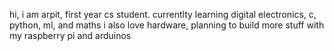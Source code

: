 hi, i am arpit, first year cs student.
currentlty learning digital electronics, c, python, ml, and maths 
i also love hardware, planning to build more stuff with my raspberry pi and arduinos
